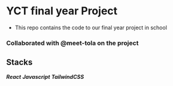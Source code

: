 # YCT final year Project

- This repo contains the code to our final year project in school
### Collaborated with @meet-tola on the project

## Stacks
***React***
***Javascript***
***TailwindCSS***

